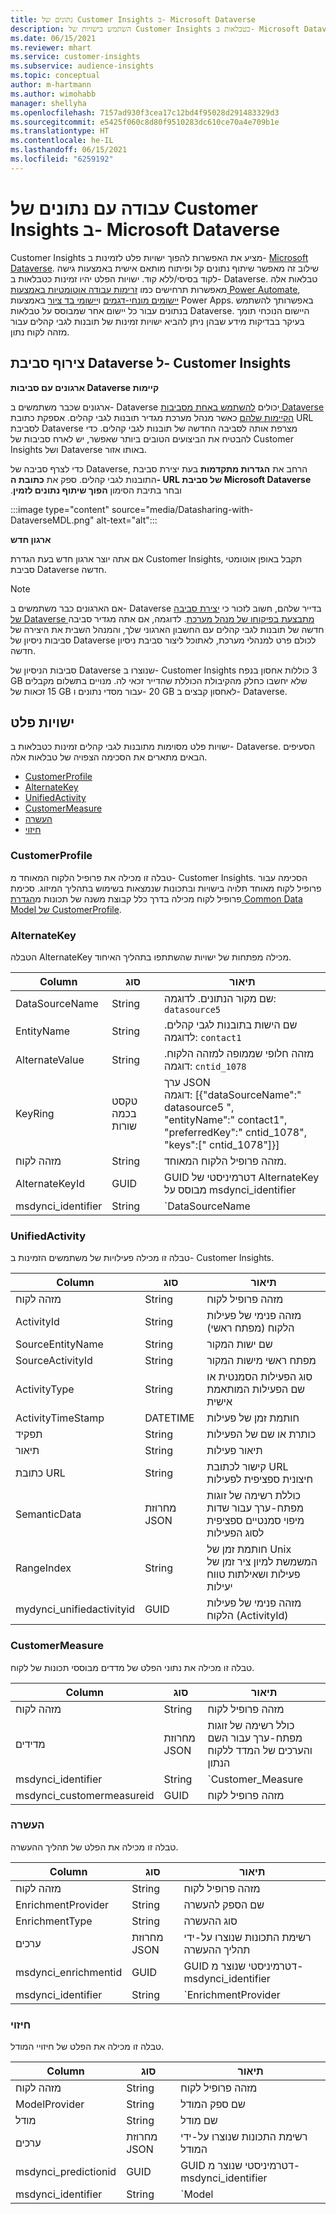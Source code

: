 ```yaml
---
title: נתונים של Customer Insights ב- Microsoft Dataverse
description: השתמש בישויות של Customer Insights כטבלאות ב- Microsoft Dataverse.
ms.date: 06/15/2021
ms.reviewer: mhart
ms.service: customer-insights
ms.subservice: audience-insights
ms.topic: conceptual
author: m-hartmann
ms.author: wimohabb
manager: shellyha
ms.openlocfilehash: 7157ad930f3cea17c12bd4f95028d291483329d3
ms.sourcegitcommit: e5425f060c8d80f9510283dc610ce70a4e709b1e
ms.translationtype: HT
ms.contentlocale: he-IL
ms.lasthandoff: 06/15/2021
ms.locfileid: "6259192"
---
```

# <a name="work-with-customer-insights-data-in-microsoft-dataverse"></a>עבודה עם נתונים של Customer Insights ב- Microsoft Dataverse

Customer Insights מציע את האפשרות להפוך ישויות פלט לזמינות ב- [Microsoft Dataverse](/powerapps/maker/data-platform/data-platform-intro.md). שילוב זה מאפשר שיתוף נתונים קל ופיתוח מותאם אישית באמצעות גישה לקוד בסיסי/ללא קוד. ישויות הפלט יהיו זמינות כטבלאות ב- Dataverse. טבלאות אלה מאפשרות תרחישים כמו [זרימות עבודה אוטומטיות באמצעות Power Automate](/power-automate/getting-started), [יישומים מונחי-דגמים](/powerapps/maker/model-driven-apps/) ו[יישומי בד ציור](/powerapps/maker/canvas-apps/) באמצעות Power Apps. באפשרותך להשתמש בנתונים עבור כל יישום אחר שמבוסס על טבלאות Dataverse. היישום הנוכחי תומך בעיקר בבדיקות מידע שבהן ניתן להביא ישויות זמינות של תובנות לגבי קהלים עבור מזהה לקוח נתון.

## <a name="attach-a-dataverse-environment-to-customer-insights"></a>צירוף סביבת Dataverse ל- Customer Insights

**ארגונים עם סביבות Dataverse קיימות**

ארגונים שכבר משתמשים ב- Dataverse יכולים [להשתמש באחת מסביבות Dataverse הקיימות שלהם](manage-environments.md#create-an-environment-in-an-existing-organization) כאשר מנהל מערכת מגדיר תובנות לגבי קהלים. אספקת כתובת URL לסביבת Dataverse מצרפת אותה לסביבה החדשה של תובנות לגבי קהלים. כדי להבטיח את הביצועים הטובים ביותר שאפשר, יש לארח סביבות של Customer Insights ושל Dataverse באותו אזור.

כדי לצרף סביבה של Dataverse, הרחב את **הגדרות מתקדמות** בעת יצירת סביבת התובנות לגבי קהלים. ספק את **כתובת ה- URL של סביבת Microsoft Dataverse** ובחר בתיבת הסימון **הפוך שיתוף נתונים לזמין‬‏‫**.

:::image type="content" source="media/Datasharing-with-DataverseMDL.png" alt-text="alt":::

**ארגון חדש**

אם אתה יוצר ארגון חדש בעת הגדרת Customer Insights, תקבל באופן אוטומטי סביבת Dataverse חדשה.

> [!NOTE]
> אם הארגונים כבר משתמשים ב- Dataverse בדייר שלהם, חשוב לזכור כי [יצירת סביבה של Dataverse מתבצעת בפיקוחו של מנהל מערכת](/power-platform/admin/control-environment-creation.md). לדוגמה, אם אתה מגדיר סביבה חדשה של תובנות לגבי קהלים עם החשבון הארגוני שלך, והמנהל השבית את היצירה של סביבות ניסיון של Dataverse לכולם פרט למנהלי מערכת, לאתוכל ליצור סביבת ניסיון חדשה.
> 
> סביבות הניסיון של Dataverse שנוצרו ב- Customer Insights כוללות אחסון בנפח ‎3 GB שלא יחשבו כחלק מהקיבולת הכוללת שהדייר זכאי לה. מנויים בתשלום מקבלים זכאות של ‎‎15 GB עבור מסדי נתונים ו- ‎20 GB לאחסון קבצים ב- Dataverse.

## <a name="output-entities"></a>ישויות פלט

ישויות פלט מסוימות מתובנות לגבי קהלים זמינות כטבלאות ב- Dataverse. הסעיפים הבאים מתארים את הסכימה הצפויה של טבלאות אלה.

- [CustomerProfile](#customerprofile)
- [AlternateKey](#alternatekey)
- [UnifiedActivity](#unifiedactivity)
- [CustomerMeasure](#customermeasure)
- [העשרה](#enrichment)
- [חיזוי](#prediction)


### <a name="customerprofile"></a>CustomerProfile

טבלה זו מכילה את פרופיל הלקוח המאוחד מ- Customer Insights. הסכימה עבור פרופיל לקוח מאוחד תלויה בישויות ובתכונות שנמצאות בשימוש בתהליך המיזוג. סכימת פרופיל לקוח מכילה בדרך כלל קבוצת משנה של תכונות מ[הגדרת Common Data Model של CustomerProfile](/common-data-model/schema/core/applicationcommon/foundationcommon/crmcommon/solutions/customerinsights/customerprofile).

### <a name="alternatekey"></a>AlternateKey

הטבלה AlternateKey מכילה מפתחות של ישויות שהשתתפו בתהליך האיחוד.

|Column  |סוג  |תיאור  |
|---------|---------|---------|
|DataSourceName    |String         | שם מקור הנתונים. לדוגמה: `datasource5`        |
|EntityName        | String        | שם הישות בתובנות לגבי קהלים. לדוגמה: `contact1`        |
|AlternateValue    |String         |מזהה חלופי שממופה למזהה הלקוח. דוגמה: `cntid_1078`         |
|KeyRing           | טקסט בכמה שורות        | ערך JSON  </br> דוגמה: [{"dataSourceName":" datasource5 ",</br>"entityName":" contact1",</br>"preferredKey":" cntid_1078",</br>"keys":[" cntid_1078"]}]       |
|מזהה לקוח         | String        | מזהה פרופיל הלקוח המאוחד.         |
|AlternateKeyId     | GUID         |  GUID דטרמיניסטי של AlternateKey מבוסס על msdynci_identifier       |
|msdynci_identifier |   String      |   `DataSourceName|EntityName|AlternateValue`  </br> דוגמה: `testdatasource|contact1|cntid_1078`    |

### <a name="unifiedactivity"></a>UnifiedActivity

טבלה זו מכילה פעילויות של משתמשים הזמינות ב- Customer Insights.

| Column            | סוג        | תיאור                                                                              |
|-------------------|-------------|------------------------------------------------------------------------------------------|
| מזהה לקוח        | String      | מזהה פרופיל לקוח                                                                      |
| ActivityId        | String      | מזהה פנימי של פעילות הלקוח (מפתח ראשי)                                       |
| SourceEntityName  | String      | שם ישות המקור                                                                |
| SourceActivityId  | String      | מפתח ראשי מישות המקור                                                       |
| ActivityType      | String      | סוג הפעילות הסמנטית או שם הפעילות המותאמת אישית                                        |
| ActivityTimeStamp | DATETIME    | חותמת זמן של פעילות                                                                      |
| תפקיד             | String      | כותרת או שם של הפעילות                                                               |
| תיאור       | String      | תיאור פעילות                                                                     |
| כתובת URL               | String      | קישור לכתובת URL חיצונית ספציפית לפעילות                                         |
| SemanticData      | מחרוזת JSON | כוללת רשימה של זוגות מפתח-ערך עבור שדות מיפוי סמנטיים ספציפית לסוג הפעילות |
| RangeIndex        | String      | חותמת זמן של Unix המשמשת למיון ציר זמן של פעילות ושאילתות טווח יעילות |
| mydynci_unifiedactivityid   | GUID | מזהה פנימי של פעילות הלקוח (ActivityId) |

### <a name="customermeasure"></a>CustomerMeasure

טבלה זו מכילה את נתוני הפלט של מדדים מבוססי תכונות של לקוח.

| Column             | סוג             | תיאור                 |
|--------------------|------------------|-----------------------------|
| מזהה לקוח         | String           | מזהה פרופיל לקוח        |
| מדידים           | מחרוזת JSON      | כולל רשימה של זוגות מפתח-ערך עבור השם והערכים של המדד ללקוח הנתון | 
| msdynci_identifier | String           | `Customer_Measure|CustomerId` |
| msdynci_customermeasureid | GUID      | מזהה פרופיל לקוח |


### <a name="enrichment"></a>העשרה

טבלה זו מכילה את הפלט של תהליך ההעשרה.

| Column               | סוג             |  תיאור                                          |
|----------------------|------------------|------------------------------------------------------|
| מזהה לקוח           | String           | מזהה פרופיל לקוח                                 |
| EnrichmentProvider   | String           | שם הספק להעשרה                                  |
| EnrichmentType       | String           | סוג ההעשרה                                      |
| ערכים               | מחרוזת JSON      | רשימת התכונות שנוצרו על-ידי תהליך ההעשרה |
| msdynci_enrichmentid | GUID             | GUID דטרמיניסטי שנוצר מ- msdynci_identifier |
| msdynci_identifier   | String           | `EnrichmentProvider|EnrichmentType|CustomerId`         |

### <a name="prediction"></a>חיזוי

טבלה זו מכילה את הפלט של חיזויי המודל.

| Column               | סוג        | תיאור                                          |
|----------------------|-------------|------------------------------------------------------|
| מזהה לקוח           | String      | מזהה פרופיל לקוח                                  |
| ModelProvider        | String      | שם ספק המודל                                      |
| מודל                | String      | שם מודל                                                |
| ערכים               | מחרוזת JSON | רשימת התכונות שנוצרו על-ידי המודל |
| msdynci_predictionid | GUID        | GUID דטרמיניסטי שנוצר מ- msdynci_identifier | 
| msdynci_identifier   | String      |  `Model|ModelProvider|CustomerId`                      |
